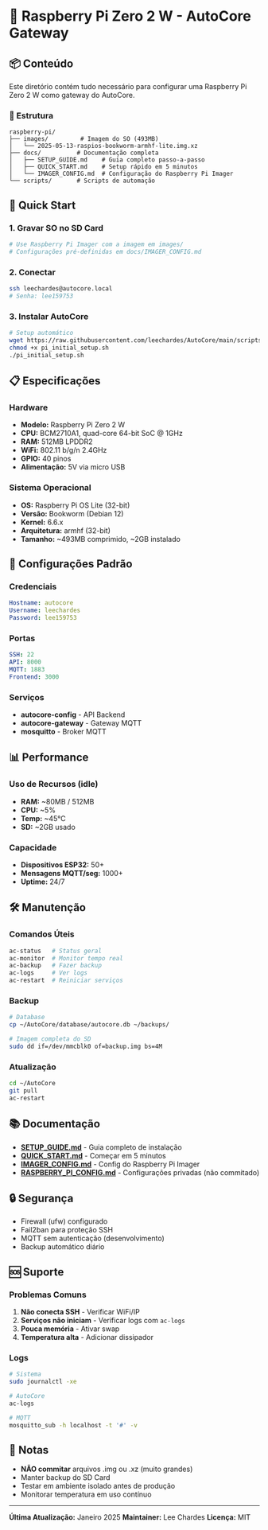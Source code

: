 # 🍓 Raspberry Pi Zero 2 W - AutoCore Gateway

## 📦 Conteúdo

Este diretório contém tudo necessário para configurar uma Raspberry Pi Zero 2 W como gateway do AutoCore.

### 📁 Estrutura
```
raspberry-pi/
├── images/         # Imagem do SO (493MB)
│   └── 2025-05-13-raspios-bookworm-armhf-lite.img.xz
├── docs/          # Documentação completa
│   ├── SETUP_GUIDE.md    # Guia completo passo-a-passo
│   ├── QUICK_START.md    # Setup rápido em 5 minutos
│   └── IMAGER_CONFIG.md  # Configuração do Raspberry Pi Imager
└── scripts/       # Scripts de automação
```

## 🚀 Quick Start

### 1. Gravar SO no SD Card
```bash
# Use Raspberry Pi Imager com a imagem em images/
# Configurações pré-definidas em docs/IMAGER_CONFIG.md
```

### 2. Conectar
```bash
ssh leechardes@autocore.local
# Senha: lee159753
```

### 3. Instalar AutoCore
```bash
# Setup automático
wget https://raw.githubusercontent.com/leechardes/AutoCore/main/scripts/pi_initial_setup.sh
chmod +x pi_initial_setup.sh
./pi_initial_setup.sh
```

## 📋 Especificações

### Hardware
- **Modelo:** Raspberry Pi Zero 2 W
- **CPU:** BCM2710A1, quad-core 64-bit SoC @ 1GHz
- **RAM:** 512MB LPDDR2
- **WiFi:** 802.11 b/g/n 2.4GHz
- **GPIO:** 40 pinos
- **Alimentação:** 5V via micro USB

### Sistema Operacional
- **OS:** Raspberry Pi OS Lite (32-bit)
- **Versão:** Bookworm (Debian 12)
- **Kernel:** 6.6.x
- **Arquitetura:** armhf (32-bit)
- **Tamanho:** ~493MB comprimido, ~2GB instalado

## 🔧 Configurações Padrão

### Credenciais
```yaml
Hostname: autocore
Username: leechardes
Password: lee159753
```

### Portas
```yaml
SSH: 22
API: 8000
MQTT: 1883
Frontend: 3000
```

### Serviços
- **autocore-config** - API Backend
- **autocore-gateway** - Gateway MQTT
- **mosquitto** - Broker MQTT

## 📊 Performance

### Uso de Recursos (idle)
- **RAM:** ~80MB / 512MB
- **CPU:** ~5%
- **Temp:** ~45°C
- **SD:** ~2GB usado

### Capacidade
- **Dispositivos ESP32:** 50+
- **Mensagens MQTT/seg:** 1000+
- **Uptime:** 24/7

## 🛠️ Manutenção

### Comandos Úteis
```bash
ac-status   # Status geral
ac-monitor  # Monitor tempo real
ac-backup   # Fazer backup
ac-logs     # Ver logs
ac-restart  # Reiniciar serviços
```

### Backup
```bash
# Database
cp ~/AutoCore/database/autocore.db ~/backups/

# Imagem completa do SD
sudo dd if=/dev/mmcblk0 of=backup.img bs=4M
```

### Atualização
```bash
cd ~/AutoCore
git pull
ac-restart
```

## 📚 Documentação

- **[SETUP_GUIDE.md](docs/SETUP_GUIDE.md)** - Guia completo de instalação
- **[QUICK_START.md](docs/QUICK_START.md)** - Começar em 5 minutos
- **[IMAGER_CONFIG.md](docs/IMAGER_CONFIG.md)** - Config do Raspberry Pi Imager
- **[RASPBERRY_PI_CONFIG.md](../RASPBERRY_PI_CONFIG.md)** - Configurações privadas (não commitado)

## 🔒 Segurança

- Firewall (ufw) configurado
- Fail2ban para proteção SSH
- MQTT sem autenticação (desenvolvimento)
- Backup automático diário

## 🆘 Suporte

### Problemas Comuns
1. **Não conecta SSH** - Verificar WiFi/IP
2. **Serviços não iniciam** - Verificar logs com `ac-logs`
3. **Pouca memória** - Ativar swap
4. **Temperatura alta** - Adicionar dissipador

### Logs
```bash
# Sistema
sudo journalctl -xe

# AutoCore
ac-logs

# MQTT
mosquitto_sub -h localhost -t '#' -v
```

## 📝 Notas

- **NÃO commitar** arquivos .img ou .xz (muito grandes)
- Manter backup do SD Card
- Testar em ambiente isolado antes de produção
- Monitorar temperatura em uso contínuo

---

**Última Atualização:** Janeiro 2025
**Maintainer:** Lee Chardes
**Licença:** MIT
